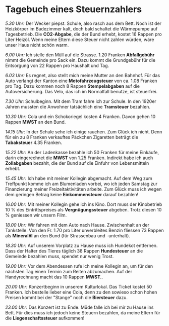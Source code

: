 # Tagebuch eines Steuernzahlers

_5.30 Uhr:_ Der Wecker piepst. Schule, also rasch aus dem Bett. Noch ist der Heizkörper im Badezimmer kalt, doch bald schaltet die Wärmepumpe auf Tagesbetrieb. Die **CO2-Abgabe**, die der Bund erhebt, kostet 16 Rappen pro Liter Heizöl. Wenn meine Eltern diese Steuer nicht zahlen würden, wäre unser Haus nicht schön warm.

_6.00 Uhr:_ Ich stelle den Müll auf die Strasse. 1.20 Franken **Abfallgebühr** nimmt die Gemeinde pro Sack ein. Dazu kommt die Grundgebühr für die Entsorgung von 22 Rappen pro Haushalt und Tag.

_6.03 Uhr:_ Es regnet, also stellt mich meine Mutter an den Bahnhof. Für das Auto verlangt der Kanton eine **Motofahrzeugsteuer** von ca. 1.08 Franken pro Tag. Dazu kommen noch 8 Rappen **Stempelabgaben** auf die Autoversicherung. Das Velo, das ich im Normalfall benutze, ist steuerfrei.

_7.30 Uhr:_ Schulbeginn. Mit dem Tram fahre ich zur Schule. In den 1920er Jahren mussten die Anwohner tatsächlich eine **Tramsteuer** bezahlen.

_10.30 Uhr:_ Cola und ein Schokoriegel kosten 4 Franken. Davon gehen 10 Rappen **MWST** an den Bund.

_14.15 Uhr:_ In der Schule sehe ich einige rauchen. Zum Glück ich nicht. Denn für ein zu 8 Franken verkauftes Päckchen Zigaretten beträgt die **Tabaksteuer** 4.35 Franken.

_15.22 Uhr:_ An der Ladenkasse bezahle ich 50 Franken für meine Einkäufe, darin eingerechnet die **MWST** von 1.25 Franken. Indirekt habe ich auch **Zollabgaben** bezahlt, die der Bund auf die Einfuhr von Lebensmitteln erhebt.

_15.45 Uhr:_ Ich habe mit meiner Kollegin abgemacht. Auf dem Weg zum Treffpunkt komme ich am Blumenladen vorbei, wo ich jeden Samstag zur Finanzierung meiner Freizeitaktivitäten arbeite. Zum Glück muss ich wegen dem geringen Betrag keine **Einkommensteuer** darauf bezahlen!

_16.00 Uhr:_ Mit meiner Kollegin gehe ich ins Kino. Dort muss der Kinobetrieb 10 % des Eintrittspreises als **Vergnügungssteuer** abgeben. Trotz diesen 10 % geniessen wir unsern Film.

_18.00 Uhr:_ Wir fahren mit dem Auto nach Hause. Zwischenhalt an der Tankstelle. Von den Fr. 1.70 pro Liter unverbleites Benzin fliessen 73 Rappen als **Mineralöl** an den Bund (für Strassenbau und -unterhalt).

_18.30 Uhr:_ Auf unserem Vorplatz zu Hause muss ich Hundekot entfernen. Dass der Halter des Tieres täglich 38 Rappen **Hundesteuer** an die Gemeinde bezahlen muss, spendet nur wenig Trost.

_19.00 Uhr:_ Vor dem Abendessen rufe ich meine Kollegin an, um für den nächsten Tag einen Termin zum Reiten abzumachen. Auf der Handyrechnung macht das 10 Rappen **MWST.**.

_20.00 Uhr:_ Konzertbeginn in unserem Kulturlokal. Das Ticket kostet 50 Franken. Ich bestelle lieber eine Cola, denn zu den sowieso schon hohen Preisen kommt bei der "Stange" noch die **Biersteuer** dazu.

_23.00 Uhr:_ Das Konzert ist zu Ende. Müde falle ich bei mir zu Hause ins Bett. Für dies muss ich jedoch keine Steuern bezahlen, da meine Eltern für die **Liegenschaftssteuer** aufkommen!
